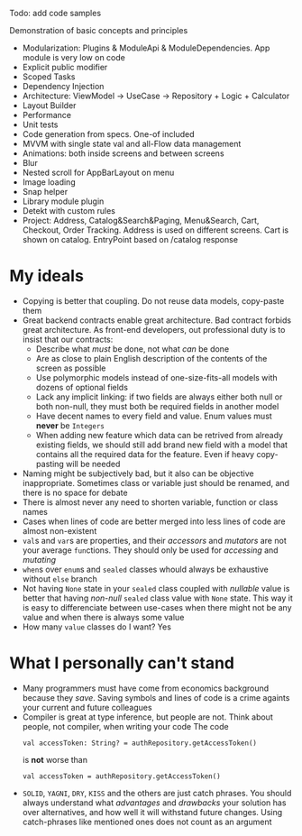 Todo: add code samples

Demonstration of basic concepts and principles
- Modularization: Plugins & ModuleApi & ModuleDependencies. App module is very low on code
- Explicit public modifier
- Scoped Tasks
- Dependency Injection
- Architecture: ViewModel -> UseCase -> Repository + Logic + Calculator
- Layout Builder
- Performance
- Unit tests
- Code generation from specs. One-of included
- MVVM with single state val and all-Flow data management
- Animations: both inside screens and between screens
- Blur
- Nested scroll for AppBarLayout on menu
- Image loading
- Snap helper
- Library module plugin
- Detekt with custom rules
- Project: Address, Catalog&Search&Paging, Menu&Search, Cart, Checkout, Order Tracking. Address is used on different screens. Cart is shown on catalog. EntryPoint based on /catalog response 

# My ideals
- Copying is better that coupling. Do not reuse data models, copy-paste them
- Great backend contracts enable great architecture. Bad contract forbids great architecture. As front-end developers, out professional duty is to insist that our contracts:
  - Describe what _must_ be done, not what _can_ be done
  - Are as close to plain English description of the contents of the screen as possible
  - Use polymorphic models instead of one-size-fits-all models with dozens of optional fields
  - Lack any implicit linking: if two fields are always either both null or both non-null, they must both be required fields in another model
  - Have decent names to every field and value. Enum values must __never__ be `Integers`
  - When adding new feature which data can be retrived from already existing fields, we should still add brand new field with a model that contains all the required data for the feature. Even if heavy copy-pasting will be needed
- Naming might be subjectively bad, but it also can be objective inappropriate. Sometimes class or variable just
  should be renamed, and there is no space for debate
- There is almost never any need to shorten variable, function or class names
- Cases when lines of code are better merged into less lines of code are almost non-existent 
- `val`s and `var`s are properties, and their _accessors_ and _mutators_ are not your average `fun`ctions. They should
  only be used for _accessing_ and _mutating_
- `when`s over `enum`s and `sealed` classes whould always be exhaustive without `else` branch
- Not having `None` state in your `sealed` class coupled with _nullable_ value is better that having _non-null_ `sealed`
  class value with `None` state. This way it is easy to differenciate between use-cases when there might not be any value
  and when there is always some value
- How many `value` classes do I want? Yes

# What I personally can't stand
- Many programmers must have come from economics background because they _save_. Saving symbols and lines of code
  is a crime againts your current and future colleagues
- Compiler is great at type inference, but people are not. Think about people, not compiler, when writing your code
  The code
  ```
  val accessToken: String? = authRepository.getAccessToken()
  ```
  is __not__ worse than
  ```
  val accessToken = authRepository.getAccessToken()
  ```
- `SOLID`, `YAGNI`, `DRY`, `KISS` and the others are just catch phrases. You should always understand what _advantages_
  and _drawbacks_ your solution has over alternatives, and how well it will withstand future changes. Using catch-phrases
  like mentioned ones does not count as an argument

